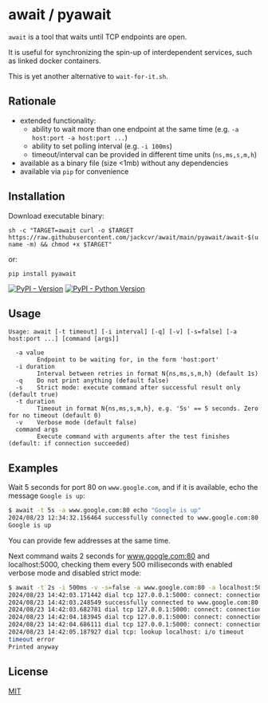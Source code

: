 # await / pyawait

`await` is a tool that waits until TCP endpoints are open.

It is useful for synchronizing the spin-up of interdependent services, such as linked docker containers.

This is yet another alternative to `wait-for-it.sh`.

## Rationale

- extended functionality:
    - ability to wait more than one endpoint at the same time (e.g. `-a host:port -a host:port ...`)
    - ability to set polling interval (e.g. `-i 100ms`)
    - timeout/interval can be provided in different time units (`ns,ms,s,m,h`)
- available as a binary file (size <1mb) without any dependencies
- available via `pip` for convenience

## Installation

Download executable binary:

`sh -c "TARGET=await curl -o $TARGET https://raw.githubusercontent.com/jackcvr/await/main/pyawait/await-$(uname -m) && chmod +x $TARGET"`

or:

`pip install pyawait`

[![PyPI - Version](https://img.shields.io/pypi/v/pyawait.svg)](https://pypi.org/project/pyawait)
[![PyPI - Python Version](https://img.shields.io/pypi/pyversions/pyawait.svg)](https://pypi.org/project/pyawait)

## Usage

```text
Usage: await [-t timeout] [-i interval] [-q] [-v] [-s=false] [-a host:port ...] [command [args]]

  -a value
    	Endpoint to be waiting for, in the form 'host:port'
  -i duration
    	Interval between retries in format N{ns,ms,s,m,h} (default 1s)
  -q	Do not print anything (default false)
  -s	Strict mode: execute command after successful result only (default true)
  -t duration
    	Timeout in format N{ns,ms,s,m,h}, e.g. '5s' == 5 seconds. Zero for no timeout (default 0)
  -v	Verbose mode (default false)
  command args
    	Execute command with arguments after the test finishes (default: if connection succeeded)
```

## Examples

Wait 5 seconds for port 80 on `www.google.com`, and if it is available, echo the message `Google is up`:

```bash
$ await -t 5s -a www.google.com:80 echo "Google is up"
2024/08/23 12:34:32.156464 successfully connected to www.google.com:80
Google is up
```

You can provide few addresses at the same time.

Next command waits 2 seconds for www.google.com:80 and localhost:5000, checking them every 500 milliseconds
with enabled verbose mode and disabled strict mode:

```bash
$ await -t 2s -i 500ms -v -s=false -a www.google.com:80 -a localhost:5000 echo "Printed anyway"
2024/08/23 14:42:03.171442 dial tcp 127.0.0.1:5000: connect: connection refused
2024/08/23 14:42:03.248549 successfully connected to www.google.com:80
2024/08/23 14:42:03.682781 dial tcp 127.0.0.1:5000: connect: connection refused
2024/08/23 14:42:04.183945 dial tcp 127.0.0.1:5000: connect: connection refused
2024/08/23 14:42:04.686111 dial tcp 127.0.0.1:5000: connect: connection refused
2024/08/23 14:42:05.187927 dial tcp: lookup localhost: i/o timeout
timeout error
Printed anyway
```

## License

[MIT](https://spdx.org/licenses/MIT.html) 